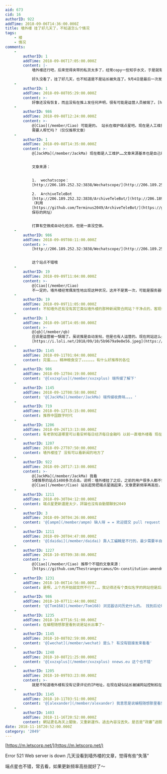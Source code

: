 ```yaml
---
aid: 673
cid: 16
authorID: 922
addTime: 2018-09-06T14:36:00.000Z
title: 墙外楼 挂了好几天了，不知道怎么个情况
tags:
    - 楼
    - 情况
comments:
    -
        authorID: 1
        addTime: 2018-09-06T17:05:00.000Z
        content: |-
            墙外楼还行吧，后来觉得夹带的私货太多了，经常copy一些知乎水文，于是就有了端点星…… 墙外楼倾向过于明显，以至于经常失去客观性。

            好久没看了，挂了好几天，也不知道是不是站长被失连了。9月4日是最后一次发推。
    -
        authorID: 1
        addTime: 2018-09-08T05:29:00.000Z
        content: >-
            好像还没有恢复，而且没有在推上发任何声明，很有可能是运营人员被端了。[https://twitter.com/letscorp](https://twitter.com/letscorp)
    -
        authorID: 986
        addTime: 2018-09-08T12:24:00.000Z
        content: >-
            @[Ciao](/member/Ciao) 可能是的。 站长在维护端点星吧。现在是人工维护吗？文章都是怎么来的？
            需要人帮忙吗？（仅仅推荐文章）
    -
        authorID: 1
        addTime: 2018-09-08T14:35:00.000Z
        content: >-
            @[JackMa](/member/JackMa) 现在都是人工维护……文章来源基本也是自己维护。


            文章来源：


            1.  wechatscope：
            [http://206.189.252.32:3838/Wechatscope/](http://206.189.252.32:3838/Wechatscope/)

            2.  ArchiveTeleBot
            [http://206.189.252.32:3838/ArchiveTeleBot/](http://206.189.252.32:3838/ArchiveTeleBot/)
            （利用
            [https://github.com/Terminus2049/ArchiveTeleBot/](https://github.com/Terminus2049/ArchiveTeleBot/)
            保存的网址）


            打算有空做成自动化检测，但是一直没空做。
    -
        authorID: 986
        addTime: 2018-09-09T08:11:00.000Z
        content: >-
            [http://206.189.252.32:3838/Wechatscope/](http://206.189.252.32:3838/Wechatscope/)


            这个站点不错哦
    -
        authorID: 19
        addTime: 2018-09-09T11:04:00.000Z
        content: >-
            @[Ciao](/member/Ciao)
            不一定的，墙外楼经常偶发性地出现这种状况，这并不是第一次，可能是服务器被攻击当掉了吧，那个twitter帐号的历史内容，显然是程序自动将网站的新闻内容推送出来的，并不是站长人工维护的。
    -
        authorID: 19
        addTime: 2018-09-09T11:05:00.000Z
        content: 不知墙外还有没有其它类似墙外楼的那种新闻聚合网站？干净点的，客观中立的。。。
    -
        authorID: 1
        addTime: 2018-09-10T14:05:00.000Z
        content: >-
            @[qb](/member/qb)
            应该是运营被一锅端了。虽说推是自动发帖，但是也有人运营的。现在网站这么久没动静，没在推上做说明，几乎可以肯定站长失联。
            [https://i.loli.net/2018/09/10/5b9679a9e0e56.jpeg](https://i.loli.net/2018/09/10/5b9679a9e0e56.jpeg)
    -
        authorID: 1145
        addTime: 2018-09-11T01:04:00.000Z
        content: 完蛋。。。。精神粮食没了。。。。。。。有什么好推荐的各位
    -
        authorID: 986
        addTime: 2018-09-12T04:19:00.000Z
        content: '@[xxzxplus](/member/xxzxplus) 端传媒了解下'
    -
        authorID: 1145
        addTime: 2018-09-12T08:58:00.000Z
        content: '@[JackMa](/member/JackMa) 端传媒收费呀。。。。'
    -
        authorID: 719
        addTime: 2018-09-12T15:15:00.000Z
        content: 推荐中国数字时代
    -
        authorID: 1206
        addTime: 2018-09-26T13:13:00.000Z
        content: 有老铁知道哪里可以看安邦每日经济每日金融吗 以前一直墙外楼看 现在没了 超级不方便
    -
        authorID: 1207
        addTime: 2018-09-27T07:50:00.000Z
        content: 墙外楼挂了 没有可以看新闻的地方了
    -
        authorID: 922
        addTime: 2018-09-28T17:13:00.000Z
        content: >-
            @[JackMa](/member/JackMa) 我看
            5楼推荐的站点1400多次点击。说明：墙外楼挂了之后，之前的用户很多人都不知道该看什么了....
            @[Ciao](/member/Ciao) 站长趁势把端点星搞起来，文章更新频率再高些，差不多可以替代墙外楼了。
    -
        authorID: 1211
        addTime: 2018-09-30T04:12:00.000Z
        content: 端点星更新還是太少，評論也沒有自動關聯到2049
    -
        authorID: 3
        addTime: 2018-09-30T04:26:00.000Z
        content: '@[ampm](/member/ampm) 缺人呀 = = 欢迎提交 pull request ，加入 contributor'
    -
        authorID: 1211
        addTime: 2018-09-30T04:47:00.000Z
        content: '@[daidai](/member/daidai) 靠人工編輯是不行的，最少需要半自動化抓取，輔助人工批准。'
    -
        authorID: 1227
        addTime: 2018-10-05T09:38:00.000Z
        content: >-
            @[Ciao](/member/Ciao) 推荐个不错的文章来源：
            [https://github.com/Thestrangercamus/On-constitution-amendment-NO.1/issues](https://github.com/Thestrangercamus/On-constitution-amendment-NO.1/issues)
    -
        authorID: 1231
        addTime: 2018-10-06T14:56:00.000Z
        content: 是啊，上个月开始就突然不行了。。。我记得还有个类似名字的网站但是后来书签搞丢了，忘记名字搜不出来了
    -
        authorID: 986
        addTime: 2018-10-07T11:44:00.000Z
        content: '@[Tom168](/member/Tom168) 浏览器访问历史什么的。 找到后论坛里分享下～'
    -
        authorID: 1235
        addTime: 2018-10-07T16:51:00.000Z
        content: 在编程随想那里看到说是站长出事了~
    -
        authorID: 1145
        addTime: 2018-10-08T02:59:00.000Z
        content: '@[wechat](/member/wechat) 是么？ 有没有链接发来看看'
    -
        authorID: 1240
        addTime: 2018-10-08T21:25:00.000Z
        content: '@[xxzxplus](/member/xxzxplus) nnews.eu 这个也不错'
    -
        authorID: 1205
        addTime: 2018-10-09T03:23:00.000Z
        content: >-
            就是不知道墙外楼有没有记录评论的IP地址，在现在疑似站长被捕网站控制权在当局手上的情况下，后台记录的评论IP对没开代理或tor的网友会有危险
    -
        authorID: 1145
        addTime: 2018-10-11T03:51:00.000Z
        content: '@[alexander](/member/alexander) 我意思是说编程随想那里看到站长出事的link'
    -
        authorID: 1403
        addTime: 2018-11-16T20:52:00.000Z
        content: 網站更名為天上閣後，又重新運作。過去內容沒丟失。是否是“政審”過關了？
date: 2018-11-16T20:52:00.000Z
category: '2049'
---
```


[https://m.letscorp.net/](https://m.letscorp.net/)

Error 521 Web server is down 几天没看到墙外楼的文章，觉得有些“失落”

端点星也不错，常去看，如果更新频率高些就好了～
